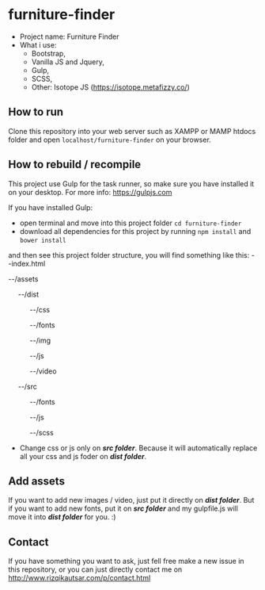 # furniture-finder
- Project name: Furniture Finder
- What i use:
    - Bootstrap,
    - Vanilla JS and Jquery,
    - Gulp,
    - SCSS, 
    - Other: Isotope JS (https://isotope.metafizzy.co/)

## How to run
Clone this repository into your web server such as XAMPP or MAMP htdocs folder and open `localhost/furniture-finder` on your browser.

## How to rebuild / recompile
This project use Gulp for the task runner, so make sure you have installed it on your desktop. For more info: https://gulpjs.com

If you have installed Gulp:
- open terminal and move into this project folder `cd furniture-finder`
- download all dependencies for this project by running `npm install` and `bower install`

and then see this project folder structure, you will find something like this:
--index.html

--/assets

&nbsp;&nbsp;&nbsp;&nbsp;&nbsp;--/dist

&nbsp;&nbsp;&nbsp;&nbsp;&nbsp;&nbsp;&nbsp;&nbsp;&nbsp;&nbsp;&nbsp;--/css

&nbsp;&nbsp;&nbsp;&nbsp;&nbsp;&nbsp;&nbsp;&nbsp;&nbsp;&nbsp;&nbsp;--/fonts

&nbsp;&nbsp;&nbsp;&nbsp;&nbsp;&nbsp;&nbsp;&nbsp;&nbsp;&nbsp;&nbsp;--/img

&nbsp;&nbsp;&nbsp;&nbsp;&nbsp;&nbsp;&nbsp;&nbsp;&nbsp;&nbsp;&nbsp;--/js

&nbsp;&nbsp;&nbsp;&nbsp;&nbsp;&nbsp;&nbsp;&nbsp;&nbsp;&nbsp;&nbsp;--/video

&nbsp;&nbsp;&nbsp;&nbsp;&nbsp;--/src

&nbsp;&nbsp;&nbsp;&nbsp;&nbsp;&nbsp;&nbsp;&nbsp;&nbsp;&nbsp;&nbsp;--/fonts

&nbsp;&nbsp;&nbsp;&nbsp;&nbsp;&nbsp;&nbsp;&nbsp;&nbsp;&nbsp;&nbsp;--/js

&nbsp;&nbsp;&nbsp;&nbsp;&nbsp;&nbsp;&nbsp;&nbsp;&nbsp;&nbsp;&nbsp;--/scss

- Change css or js only on ***src folder***. Because it will automatically replace all your css and js foder on ***dist folder***.

## Add assets
If you want to add new images / video, just put it directly on  ***dist folder***. But if you want to add new fonts, put it on ***src folder*** and my gulpfile.js will move it into ***dist folder*** for you. :)

## Contact
If you have something you want to ask, just fell free make a new issue in this repository, or you can just directly contact me on http://www.rizqikautsar.com/p/contact.html